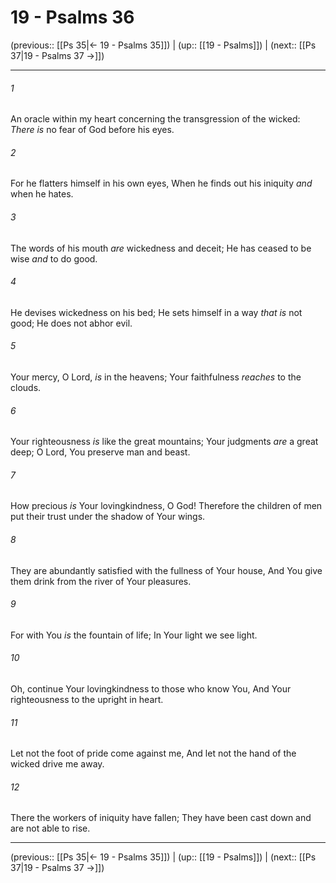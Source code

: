 # 19 - Psalms 36

(previous:: [[Ps 35|← 19 - Psalms 35]]) | (up:: [[19 - Psalms]]) | (next:: [[Ps 37|19 - Psalms 37 →]])

***


###### 1 
An oracle within my heart concerning the transgression of the wicked: _There is_ no fear of God before his eyes. 

###### 2 
For he flatters himself in his own eyes, When he finds out his iniquity _and_ when he hates. 

###### 3 
The words of his mouth _are_ wickedness and deceit; He has ceased to be wise _and_ to do good. 

###### 4 
He devises wickedness on his bed; He sets himself in a way _that is_ not good; He does not abhor evil. 

###### 5 
Your mercy, O Lord, _is_ in the heavens; Your faithfulness _reaches_ to the clouds. 

###### 6 
Your righteousness _is_ like the great mountains; Your judgments _are_ a great deep; O Lord, You preserve man and beast. 

###### 7 
How precious _is_ Your lovingkindness, O God! Therefore the children of men put their trust under the shadow of Your wings. 

###### 8 
They are abundantly satisfied with the fullness of Your house, And You give them drink from the river of Your pleasures. 

###### 9 
For with You _is_ the fountain of life; In Your light we see light. 

###### 10 
Oh, continue Your lovingkindness to those who know You, And Your righteousness to the upright in heart. 

###### 11 
Let not the foot of pride come against me, And let not the hand of the wicked drive me away. 

###### 12 
There the workers of iniquity have fallen; They have been cast down and are not able to rise.

***

(previous:: [[Ps 35|← 19 - Psalms 35]]) | (up:: [[19 - Psalms]]) | (next:: [[Ps 37|19 - Psalms 37 →]])
